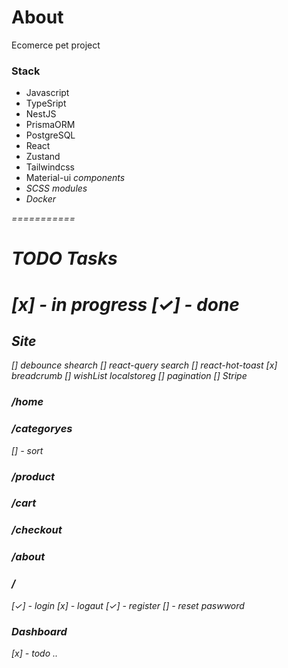 # About
  Ecomerce pet project

### Stack
  - Javascript
  - TypeSript
  - NestJS
  - PrismaORM
  - PostgreSQL
  - React
  - Zustand
  - Tailwindcss
  - Material-ui <i>components<i>
  - SCSS <i>modules<i>
  - Docker


===========
# TODO Tasks
[x] - in progress
[✓] - done
===========


## Site

[] debounce shearch
[] react-query search 
[] react-hot-toast
[x] breadcrumb
[] wishList localstoreg
[] pagination
[] Stripe

### /home


### /categoryes
[] - sort


### /product


### /cart


### /checkout


### /about


### /
  [✓] - login
  [x] - logaut
  [✓] - register
  [] - reset paswword

### Dashboard
  [x] - todo ..
